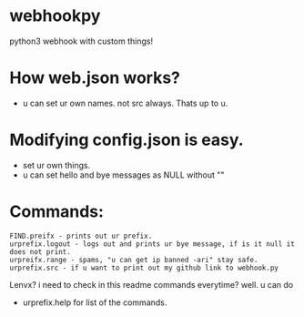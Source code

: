 # webhookpy
python3 webhook with custom things!

# How web.json works?
- u can set ur own names. not src always. Thats up to u.

# Modifying config.json is easy.
- set ur own things.
- u can set hello and bye messages as NULL without ""

# Commands:
 ```
 FIND.preifx - prints out ur prefix.
 urprefix.logout - logs out and prints ur bye message, if is it null it does not print.
 urpreifx.range - spams, "u can get ip banned -ari" stay safe.
 urprefix.src - if u want to print out my github link to webhook.py
 ```
 Lenvx? i need to check in this readme commands everytime? 
 well. u can do
 - urprefix.help 
 for list of the commands.
